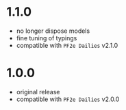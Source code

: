 # 1.1.0

-   no longer dispose models
-   fine tuning of typings
-   compatible with `PF2e Dailies` v2.1.0

# 1.0.0

-   original release
-   compatible with `PF2e Dailies` v2.0.0
